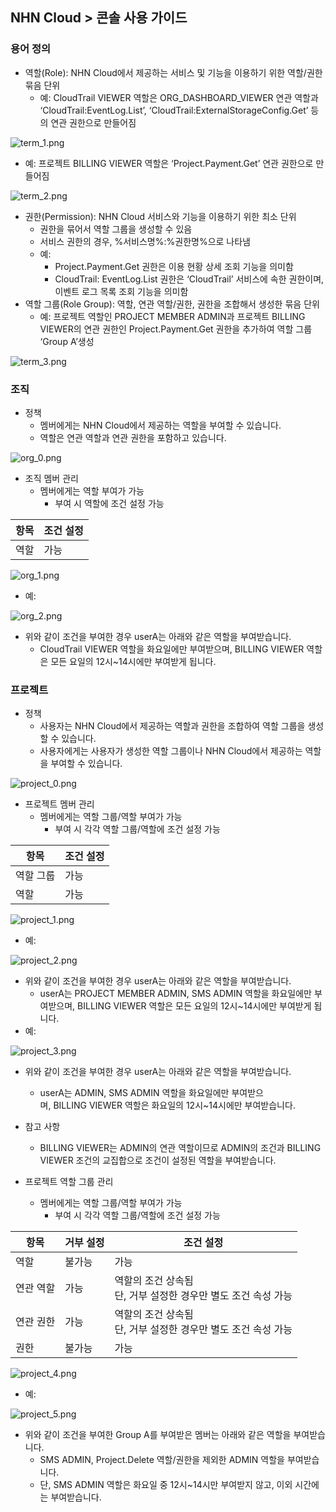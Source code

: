 ## NHN Cloud > 콘솔 사용 가이드

### 용어 정의


* 역할(Role): NHN Cloud에서 제공하는 서비스 및 기능을 이용하기 위한 역할/권한 묶음 단위
    * 예: CloudTrail VIEWER 역할은 ORG_DASHBOARD_VIEWER 연관 역할과 ‘CloudTrail:EventLog.List’, ‘CloudTrail:ExternalStorageConfig.Get’ 등의 연관 권한으로 만들어짐

![term_1.png](http://static.toastoven.net/toast/console_guide/consoleuserguide_term_01_240610.png)

   * 예: 프로젝트 BILLING VIEWER 역할은 ‘Project.Payment.Get’ 연관 권한으로 만들어짐

![term_2.png](http://static.toastoven.net/toast/console_guide/consoleuserguide_term_02_240610.png)

* 권한(Permission): NHN Cloud 서비스와 기능을 이용하기 위한 최소 단위
    * 권한을 묶어서 역할 그룹을 생성할 수 있음
    * 서비스 권한의 경우, %서비스명%:%권한명%으로 나타냄
    * 예:
        * Project.Payment.Get 권한은 이용 현황 상세 조회 기능을 의미함
        * CloudTrail: EventLog.List 권한은 ‘CloudTrail’ 서비스에 속한 권한이며, 이벤트 로그 목록 조회 기능을 의미함
* 역할 그룹(Role Group): 역할, 연관 역할/권한, 권한을 조합해서 생성한 묶음 단위
    * 예: 프로젝트 역할인 PROJECT MEMBER ADMIN과 프로젝트 BILLING VIEWER의 연관 권한인 Project.Payment.Get 권한을 추가하여 역할 그룹 ‘Group A’생성

![term_3.png](http://static.toastoven.net/toast/console_guide/consoleuserguide_term_03_240610.png)

### 조직

* 정책
    * 멤버에게는 NHN Cloud에서 제공하는 역할을 부여할 수 있습니다.
    * 역할은 연관 역할과 연관 권한을 포함하고 있습니다.

![org_0.png](http://static.toastoven.net/toast/console_guide/consoleuserguide_org_00_240610.png)

* 조직 멤버 관리
    * 멤버에게는 역할 부여가 가능
        * 부여 시 역할에 조건 설정 가능

| 항목 | 조건 설정 |
| --- | ----- |
| 역할 | 가능 |

![org_1.png](http://static.toastoven.net/toast/console_guide/consoleuserguide_org_01_240610.png)

   * 예:

![org_2.png](http://static.toastoven.net/toast/console_guide/consoleuserguide_org_02_240610.png)

   * 위와 같이 조건을 부여한 경우 userA는 아래와 같은 역할을 부여받습니다.
       * CloudTrail VIEWER 역할을 화요일에만 부여받으며, BILLING VIEWER 역할은 모든 요일의 12시~14시에만 부여받게 됩니다.

### 프로젝트

* 정책
    * 사용자는 NHN Cloud에서 제공하는 역할과 권한을 조합하여 역할 그룹을 생성할 수 있습니다.
    * 사용자에게는 사용자가 생성한 역할 그룹이나 NHN Cloud에서 제공하는 역할을 부여할 수 있습니다.

![project_0.png](http://static.toastoven.net/toast/console_guide/consoleuserguide_project_00_240610.png)

* 프로젝트 멤버 관리
    * 멤버에게는 역할 그룹/역할 부여가 가능
        * 부여 시 각각 역할 그룹/역할에 조건 설정 가능
      
| 항목 | 조건 설정 |
| --- | ----- |
| 역할 그룹 | 가능 |
| 역할 | 가능 |

![project_1.png](http://static.toastoven.net/toast/console_guide/consoleuserguide_project_01_240610.png)

   * 예:

![project_2.png](http://static.toastoven.net/toast/console_guide/consoleuserguide_project_02_240610.png)

   * 위와 같이 조건을 부여한 경우 userA는 아래와 같은 역할을 부여받습니다.
       * userA는 PROJECT MEMBER ADMIN, SMS ADMIN 역할을 화요일에만 부여받으며, BILLING VIEWER 역할은 모든 요일의 12시~14시에만 부여받게 됩니다.
   * 예:

![project_3.png](http://static.toastoven.net/toast/console_guide/consoleuserguide_project_03_240610.png)

   * 위와 같이 조건을 부여한 경우 userA는 아래와 같은 역할을 부여받습니다.
       * userA는 ADMIN, SMS ADMIN 역할을 화요일에만 부여받으며, BILLING VIEWER 역할은 화요일의 12시~14시에만 부여받습니다.
   * 참고 사항
       * BILLING VIEWER는 ADMIN의 연관 역할이므로 ADMIN의 조건과 BILLING VIEWER 조건의 교집합으로 조건이 설정된 역할을 부여받습니다.

* 프로젝트 역할 그룹 관리
    * 멤버에게는 역할 그룹/역할 부여가 가능
        * 부여 시 각각 역할 그룹/역할에 조건 설정 가능

| 항목 | 거부 설정 | 조건 설정 |
| --- | ----- | ----- |
| 역할 | 불가능 | 가능 |
| 연관 역할 | 가능 | 역할의 조건 상속됨<br>단, 거부 설정한 경우만 별도 조건 속성 가능 |
| 연관 권한 | 가능 | 역할의 조건 상속됨<br>단, 거부 설정한 경우만 별도 조건 속성 가능 |
| 권한 | 불가능 | 가능 |

![project_4.png](http://static.toastoven.net/toast/console_guide/consoleuserguide_project_041_240610.png)

   * 예:

![project_5.png](http://static.toastoven.net/toast/console_guide/consoleuserguide_project_05_240610.png)

   * 위와 같이 조건을 부여한 Group A를 부여받은 멤버는 아래와 같은 역할을 부여받습니다.
       * SMS ADMIN, Project.Delete 역할/권한을 제외한 ADMIN 역할을 부여받습니다.
       * 단, SMS ADMIN 역할은 화요일 중 12시~14시만 부여받지 않고, 이외 시간에는 부여받습니다.
